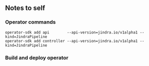 ## Notes to self

### Operator commands

    operator-sdk add api        --api-version=jindra.io/v1alpha1 --kind=JindraPipeline
    operator-sdk add controller --api-version=jindra.io/v1alpha1 --kind=JindraPipeline

### Build and deploy operator
